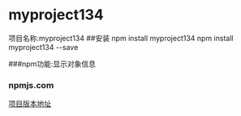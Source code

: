 # myproject134
项目名称:myproject134
##安装
npm install myproject134
npm install myproject134 --save

###npm功能:显示对象信息

### npmjs.com
[项目版本地址](https://www.npmjs.com/package/myproject134)
